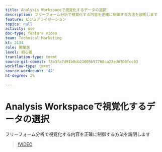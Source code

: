 ```yaml
---
title: Analysis Workspaceで視覚化するデータの選択
description: フリーフォーム分析で視覚化する内容を正確に制御する方法を説明します
feature: ビジュアライゼーション
topics: null
activity: use
doc-type: feature video
team: Technical Marketing
kt: 2134
role: 開業医
level: 初心者
translation-type: tm+mt
source-git-commit: f3b3fa7d91b0cb21005b57768ca23ed6700fcc03
workflow-type: tm+mt
source-wordcount: '42'
ht-degree: 2%

---
```



# Analysis Workspaceで視覚化するデータの選択

フリーフォーム分析で視覚化する内容を正確に制御する方法を説明します

>[!VIDEO](https://video.tv.adobe.com/v/23993/?quality=12)
